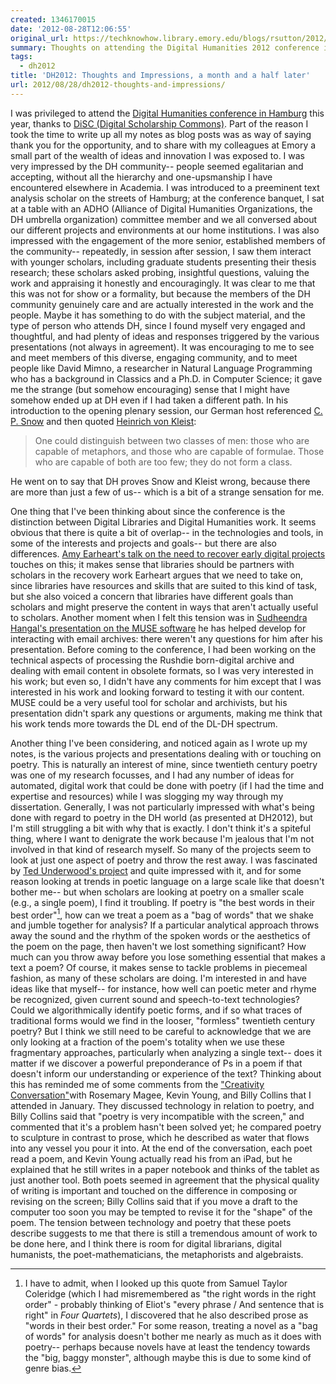 ```yaml
---
created: 1346170015
date: '2012-08-28T12:06:55'
original_url: https://techknowhow.library.emory.edu/blogs/rsutton/2012/08/28/dh2012-thoughts-and-impressions
summary: Thoughts on attending the Digital Humanities 2012 conference in Hamburg, DHers as those capable of metaphor and formulae, and poetry in DH.
tags:
  - dh2012
title: 'DH2012: Thoughts and Impressions, a month and a half later'
url: 2012/08/28/dh2012-thoughts-and-impressions/
---
```


I was privileged to attend the [Digital Humanities conference in Hamburg](http://www.dh2012.uni-hamburg.de/) this year, thanks to [DiSC (Digital Scholarship Commons)](http://web.library.emory.edu/disc). Part of the reason I took the time to write up all my notes as blog posts was as way of saying thank you for the opportunity, and to share with my colleagues at Emory a small part of the wealth of ideas and innovation I was exposed to. I was very impressed by the DH community-- people seemed egalitarian and accepting, without all the hierarchy and one-upsmanship I have encountered elsewhere in Academia. I was introduced to a preeminent text analysis scholar on the streets of Hamburg; at the conference banquet, I sat at a table with an ADHO (Alliance of Digital Humanities Organizations, the DH umbrella organization) committee member and we all conversed about our different projects and environments at our home institutions. I was also impressed with the engagement of the more senior, established members of the community-- repeatedly, in session after session, I saw them interact with younger scholars, including graduate students presenting their thesis research; these scholars asked probing, insightful questions, valuing the work and appraising it honestly and encouragingly. It was clear to me that this was not for show or a formality, but because the members of the DH community genuinely care and are actually interested in the work and the people. Maybe it has something to do with the subject material, and the type of person who attends DH, since I found myself very engaged and thoughtful, and had plenty of ideas and responses triggered by the various presentations (not always in agreement). It was encouraging to me to see and meet members of this diverse, engaging community, and to meet people like David Mimno, a researcher in Natural Language Programming who has a background in Classics and a Ph.D. in Computer Science; it gave me the strange (but somehow encouraging) sense that I might have somehow ended up at DH even if I had taken a different path.  In his introduction to the opening plenary session, our German host referenced [C. P. Snow](http://en.wikipedia.org/wiki/C._P._Snow) and then quoted [Heinrich von Kleist](http://en.wikipedia.org/wiki/Heinrich_von_Kleist):

>One could distinguish between two classes of men: those who are capable of metaphors, and those who are capable of formulae. Those who are capable of both are too few; they do not form a class.

He went on to say that DH proves Snow and Kleist wrong, because there are more than just a few of us-- which is a bit of a strange sensation for me.

One thing that I've been thinking about since the conference is the distinction between Digital Libraries and Digital Humanities work. It seems obvious that there is quite a bit of overlap-- in the technologies and tools, in some of the interests and projects and goals-- but there are also differences.  [Amy Earheart's talk on the need to recover early digital projects](/dh2012/dh2012-lp18-july-19-3d-poetry-recovering-digital-canon-and-code-camps/#recovering-canon) touches on this; it makes sense that libraries should be partners with scholars in the recovery work Earheart argues that we need to take on, since libraries have resources and skills that are suited to this kind of task, but she also voiced a concern that libraries have different goals than scholars and might preserve the content in ways that aren't actually useful to scholars.  Another moment when I felt this tension was in [Sudheendra Hangal's presentation on the MUSE software](/dh2012/dh2012-lp-28-july-20-email-archives-recognizing-thought-and-speech-representation-and-author-analysis/#email-archives) he has helped develop for interacting with email archives: there weren't any questions for him after his presentation.  Before coming to the conference, I had been working on the technical aspects of processing the Rushdie born-digital archive and dealing with email content in obsolete formats, so I was very interested in his work; but even so, I didn't have any comments for him except that I was interested in his work and looking forward to testing it with our content.  MUSE could be a very useful tool for scholar and archivists, but his presentation didn't spark any questions or arguments, making me think that his work tends more towards the DL end of the DL-DH spectrum.

Another thing I've been considering, and noticed again as I wrote up my notes, is the various projects and presentations dealing with or touching on poetry. This is naturally an interest of mine, since twentieth century poetry was one of my research focusses, and I had any number of ideas for automated, digital work that could be done with poetry (if I had the time and expertise and resources) while I was slogging my way through my dissertation.  Generally, I was not particularly impressed with what's being done with regard to poetry in the DH world (as presented at DH2012), but I'm still struggling a bit with why that is exactly.  I don't think it's a spiteful thing, where I want to denigrate the work because I'm jealous that I'm not involved in that kind of research myself. So many of the projects seem to look at just one aspect of poetry and throw the rest away.   I was fascinated by [Ted Underwood's project](/dh2012/dh2012-lp07-july-18-visualizing-poetry-the-english-language-and-vocabulary-in-genre-over-time/#genre-differentiation) and quite impressed with it, and for some reason looking at trends in poetic language on a large scale like that doesn't bother me-- but when scholars are looking at poetry on a smaller scale (e.g., a single poem), I find it troubling.  If poetry is "the best words in their best order"[^1], how can we treat a poem as a "bag of words" that we shake and jumble together for analysis?  If a particular analytical approach throws away the sound and the rhythm of the spoken words or the aesthetics of the poem on the page, then haven't we lost something significant? How much can you throw away before you lose something essential that makes a text a poem? Of course, it makes sense to tackle problems in piecemeal fashion, as many of these scholars are doing. I'm interested in and have ideas like that myself-- for instance, how well can poetic meter and rhyme be recognized, given current sound and speech-to-text technologies? Could we algorithmically identify poetic forms, and if so what traces of traditional forms would we find in the looser, "formless" twentieth century poetry? But I think we still need to be careful to acknowledge that we are only looking at a fraction of the poem's totality when we use these fragmentary approaches, particularly when analyzing a single text-- does it matter if we discover a powerful preponderance of Ps in a poem if that doesn't inform our understanding or experience of the text? Thinking about this has reminded me of some comments from the ["Creativity Conversation"](http://creativity.emory.edu/programs/creativity-conversations/index.html)with Rosemary Magee, Kevin Young, and Billy Collins that I attended in January. They discussed technology in relation to poetry, and Billy Collins said that "poetry is very incompatible with the screen," and commented that it's a problem hasn't been solved yet; he compared poetry to sculpture in contrast to prose, which he described as water that flows into any vessel you pour it into. At the end of the conversation, each poet read a poem, and Kevin Young actually read his from an iPad, but he explained that he still writes in a paper notebook and thinks of the tablet as just another tool. Both poets seemed in agreement that the physical quality of writing is important and touched on the difference in composing or revising on the screen; Billy Collins said that if you move a draft to the computer too soon you may be tempted to revise it for the "shape" of the poem. The tension between technology and poetry that these poets describe suggests to me that there is still a tremendous amount of work to be done here, and I think there is room for digital librarians, digital humanists, the poet-mathematicians, the metaphorists and algebraists.

[^1]: I have to admit, when I looked up this quote from Samuel Taylor Coleridge (which I had misremembered as "the right words in the right order" - probably thinking of Eliot's "every phrase / And sentence that is right" in _Four Quartets_), I discovered that he also described prose as "words in their best order." For some reason, treating a novel as a "bag of words" for analysis doesn't bother me nearly as much as it does with poetry-- perhaps because novels have at least the tendency towards the "big, baggy monster", although maybe this is due to some kind of genre bias.